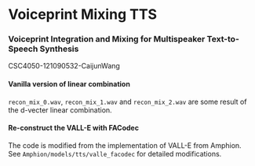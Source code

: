 # Voiceprint Mixing TTS

### Voiceprint Integration and Mixing for Multispeaker Text-to-Speech Synthesis

CSC4050-121090532-CaijunWang

#### Vanilla version of linear combination
`recon_mix_0.wav`, `recon_mix_1.wav` and `recon_mix_2.wav` are some result of the d-vecter linear combination.

#### Re-construct the VALL-E with FACodec
The code is modified from the implementation of VALL-E from Amphion. See `Amphion/models/tts/valle_facodec` for detailed modifications.